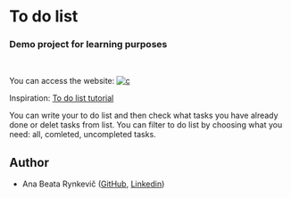 # To do list
### Demo project for learning purposes

<br>

You can access the website: [![c](https://img.shields.io/badge/HERE-9C27B0)](https://beatarynkevic.github.io/to-do-list/)

Inspiration: [To do list tutorial](https://www.youtube.com/watch?v=Ttf3CEsEwMQ&feature=youtu.be)

You can write your to do list and then check what tasks you have already done or delet tasks from list.
You can filter to do list by choosing what you need: all, comleted, uncompleted tasks.

## Author

* Ana Beata Rynkevič ([GitHub](https://github.com/beatarynkevic), [Linkedin](https://www.linkedin.com/in/ana-beata-rynkevi%C4%8D-994b47138/))